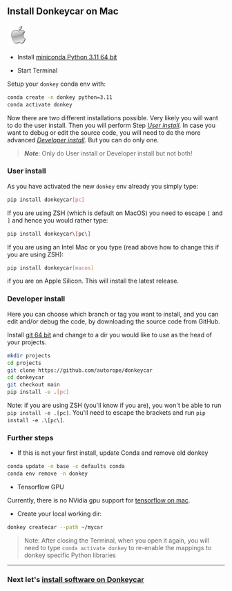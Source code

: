 ## Install Donkeycar on Mac

![donkey](/assets/logos/apple_logo.jpg)

* Install [miniconda Python 3.11 64 bit](https://conda.io/miniconda.html)

* Start Terminal

Setup your `donkey` conda env with:

```bash
conda create -n donkey python=3.11
conda activate donkey
```

Now there are two different installations possible. Very likely you will 
want to do the user install. Then you will perform Step 
[_User install_](#user-install). In case 
you want to debug or edit the source code, you will need to do the more advanced 
[_Developer install_](#developer-install). But you can do only one.

> _**Note**_: Only do User install or Developer install but not both!

### User install

As you have activated the new `donkey` env already you simply type:

```bash
pip install donkeycar[pc]
```
If you are using ZSH (which is default on MacOS) you need to escape
`[` and `]` and hence you would rather type:

```bash
pip install donkeycar\[pc\]
```
If you are using an Intel Mac or you type (read above how to change
this if you are using ZSH):

```bash
pip install donkeycar[macos]
```
if you are on Apple Silicon. This will install the latest release.

### Developer install

Here you can choose which branch or tag you want to install, and you can 
edit and/or debug the code, by downloading the source code from GitHub.

Install [git 64 bit](https://www.atlassian.com/git/tutorials/install-git) 
and change to a dir you would like to use as the head of your projects. 

```bash
mkdir projects
cd projects
git clone https://github.com/autorope/donkeycar
cd donkeycar
git checkout main
pip install -e .[pc]
```

Note: if you are using ZSH (you'll know if you are), you won't be able to 
run `pip install -e .[pc]`. You'll need to escape the brackets and run 
`pip install -e .\[pc\]`.

### Further steps

* If this is not your first install, update Conda and remove old donkey

```bash
conda update -n base -c defaults conda
conda env remove -n donkey
```

* Tensorflow GPU

Currently, there is no NVidia gpu support for 
[tensorflow on mac](https://www.tensorflow.org/install#install-tensorflow).

* Create your local working dir:

```bash
donkey createcar --path ~/mycar
```

> Note: After closing the Terminal, when you open it again, you will need to 
> type
>`conda activate donkey`
> to re-enable the mappings to donkey specific 
> Python libraries

----

### Next let's [install software on Donkeycar](/guide/install_software/#step-2-install-software-on-donkeycar)
